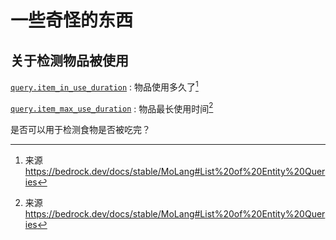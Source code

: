 # 一些奇怪的东西

## 关于检测物品被使用

[`query.item_in_use_duration`](https://bedrock.dev/docs/stable/MoLang#query.item_in_use_duration)
: 物品使用多久了[^1]

[`query.item_max_use_duration`](https://bedrock.dev/docs/stable/MoLang#query.item_max_use_duration)
: 物品最长使用时间[^1]

是否可以用于检测食物是否被吃完？

[^1]: 来源 <https://bedrock.dev/docs/stable/MoLang#List%20of%20Entity%20Queries>
